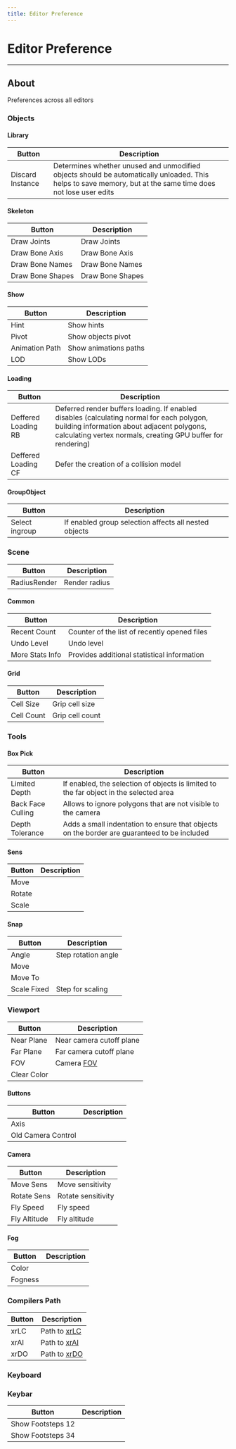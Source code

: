 ```yaml
---
title: Editor Preference
---
```


# Editor Preference

___

## About

Preferences across all editors

### Objects

#### Library

| Button | Description |
|---|---|
| Discard Instance | Determines whether unused and unmodified objects should be automatically unloaded. This helps to save memory, but at the same time does not lose user edits |

#### Skeleton

| Button | Description |
|---|---|
| Draw Joints | Draw Joints |
| Draw Bone Axis | Draw Bone Axis |
| Draw Bone Names | Draw Bone Names |
| Draw Bone Shapes | Draw Bone Shapes |

#### Show

| Button | Description |
|---|---|
| Hint | Show hints |
| Pivot | Show objects pivot |
| Animation Path | Show animations paths |
| LOD | Show LODs |

#### Loading

| Button | Description |
|---|---|
| Deffered Loading RB | Deferred render buffers loading. If enabled disables (calculating normal for each polygon, building information about adjacent polygons, calculating vertex normals, creating GPU buffer for rendering) |
| Deffered Loading CF | Defer the creation of a collision model |

#### GroupObject

| Button | Description |
|---|---|
| Select ingroup | If enabled group selection affects all nested objects |

### Scene

| Button | Description |
|---|---|
| RadiusRender | Render radius |

#### Common

| Button | Description |
|---|---|
| Recent Count | Counter of the list of recently opened files |
| Undo Level | Undo level |
| More Stats Info | Provides additional statistical information |

#### Grid

| Button | Description |
|---|---|
| Cell Size | Grip cell size |
| Cell Count | Grip cell count |

### Tools

#### Box Pick

| Button | Description |
|---|---|
| Limited Depth | If enabled, the selection of objects is limited to the far object in the selected area |
| Back Face Culling | Allows to ignore polygons that are not visible to the camera |
| Depth Tolerance | Adds a small indentation to ensure that objects on the border are guaranteed to be included |

#### Sens

| Button | Description |
|---|---|
| Move |  |
| Rotate |  |
| Scale |  |

#### Snap

| Button | Description |
|---|---|
| Angle | Step rotation angle |
| Move |  |
| Move To |  |
| Scale Fixed | Step for scaling |

### Viewport

| Button | Description |
|---|---|
| Near Plane | Near camera cutoff plane |
| Far Plane | Far camera cutoff plane |
| FOV | Camera [FOV](https://en.wikipedia.org/wiki/Field_of_view_in_video_games) |
| Clear Color |  |

#### Buttons

| Button | Description |
|---|---|
| Axis |  |
| Old Camera Control |  |

#### Camera

| Button | Description |
|---|---|
| Move Sens | Move sensitivity |
| Rotate Sens | Rotate sensitivity |
| Fly Speed | Fly speed |
| Fly Altitude | Fly altitude |

#### Fog

| Button | Description |
|---|---|
| Color |  |
| Fogness |  |

### Compilers Path

| Button | Description |
|---|---|
| xrLC | Path to [xrLC](../../../../glossary#xr-lc) |
| xrAI | Path to [xrAI](../../../../glossary#xr-ai) |
| xrDO | Path to [xrDO](../../../../glossary#xr-do) |

### Keyboard

### Keybar

| Button | Description |
|---|---|
| Show Footsteps 12 |  |
| Show Footsteps 34 |  |
